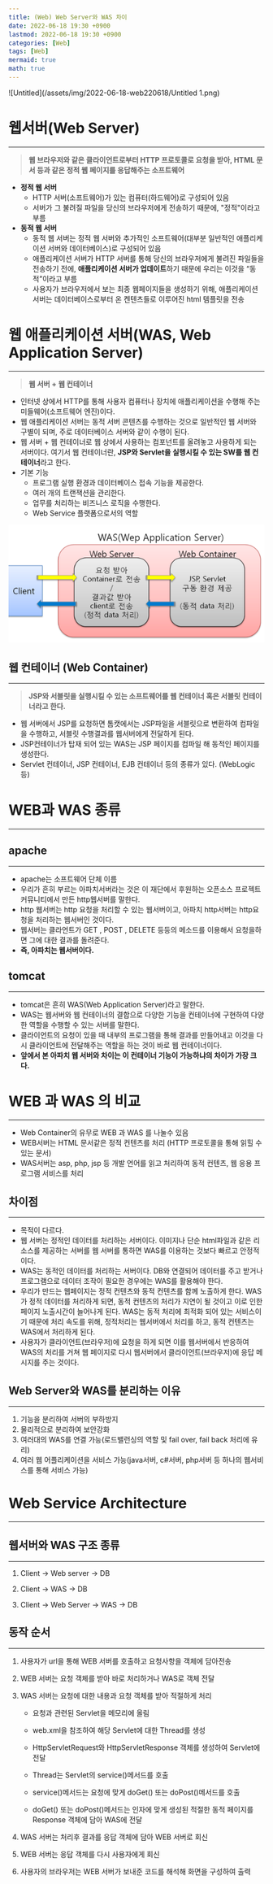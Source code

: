 ```yaml
---
title: (Web) Web Server와 WAS 차이
date: 2022-06-18 19:30 +0900
lastmod: 2022-06-18 19:30 +0900
categories: [Web]
tags: [Web]
mermaid: true
math: true
---
```


![Untitled](/assets/img/2022-06-18-web220618/Untitled 1.png)

# **웹서버(Web Server)**
---

> **웹 브라우저와 같은 클라이언트로부터 HTTP 프로토콜로 요청을 받아, HTML 문서 등과 같은 정적 웹 페이지를 응답해주는 소프트웨어**
> 

- **정적 웹 서버**
    - HTTP 서버(소프트웨어)가 있는 컴퓨터(하드웨어)로 구성되어 있음
    - 서버가 그 불려질 파일을 당신의 브라우저에게 전송하기 때문에, "정적"이라고 부름
- **동적 웹 서버**
    - 동적 웹 서버는 정적 웹 서버와 추가적인 소프트웨어(대부분 일반적인 애플리케이션 서버와 데이터베이스)로 구성되어 있음
    - 애플리케이션 서버가 HTTP 서버를 통해 당신의 브라우저에게 불려진 파일들을 전송하기 전에, **애플리케이션 서버가 업데이트**하기 때문에 우리는 이것을 “동적”이라고 부름
    - 사용자가 브라우저에서 보는 최종 웹페이지들을 생성하기 위해, 애플리케이션 서버는 데이터베이스로부터 온 켄텐츠들로 이루어진 html 템플릿을 전송

# **웹 애플리케이션 서버(WAS, Web Application Server)**
---
> **웹 서버 + 웹 컨테이너**
> 

- 인터넷 상에서 HTTP를 통해 사용자 컴퓨터나 장치에 애플리케이션을 수행해 주는 미들웨어(소프트웨어 엔진)이다.
- 웹 애플리케이션 서버는 동적 서버 콘텐츠를 수행하는 것으로 일반적인 웹 서버와 구별이 되며, 주로 데이터베이스 서버와 같이 수행이 된다.
- 웹 서버 + 웹 컨테이너로 웹 상에서 사용하는 컴포넌트를 올려놓고 사용하게 되는 서버이다. 여기서 웹 컨테이너란, **JSP와 Servlet을 실행시킬 수 있는 SW를 웹 컨테이너**라고 한다.
- 기본 기능
    - 프로그램 실행 환경과 데이터베이스 접속 기능을 제공한다.
    - 여러 개의 트랜잭션을 관리한다.
    - 업무를 처리하는 비즈니스 로직을 수행한다.
    - Web Service 플랫폼으로서의 역할
    

![Untitled](/assets/img/2022-06-18-web220618/Untitled.png)

## **웹 컨테이너 (Web Container)**
---
> **JSP와 서블릿을 실행시킬 수 있는 소프트웨어를 웹 컨테이너 혹은 서블릿 컨테이너라고 한다.**
> 

- 웹 서버에서 JSP를 요청하면 톰캣에서는 JSP파일을 서블릿으로 변환하여 컴파일을 수행하고, 서블릿 수행결과를 웹서버에게 전달하게 된다.
- JSP컨테이너가 탑재 되어 있는 WAS는 JSP 페이지를 컴파일 해 동적인 페이지를 생성한다.
- Servlet 컨테이너, JSP 컨테이너, EJB 컨테이너 등의 종류가 있다. (WebLogic 등)

# **WEB과 WAS 종류**
---

## **apache**
---

- apache는 소프트웨어 단체 이름
- 우리가 흔히 부르는 아파치서버라는 것은 이 재단에서 후원하는 오픈소스 프로젝트 커뮤니티에서 만든 http웹서버를 말한다.
- http 웹서버는 http 요청을 처리할 수 있는 웹서버이고, 아파치 http서버는 http요청을 처리하는 웹서버인 것이다.
- 웹서버는 클라언트가 GET , POST , DELETE 등등의 메소드를 이용해서 요청을하면 그에 대한 결과를 돌려준다.
- **즉, 아파치는 웹서버이다.**

## **tomcat**
---

- tomcat은 흔히 WAS(Web Application Server)라고 말한다.
- WAS는 웹서버와 웹 컨테이너의 결합으로 다양한 기능을 컨테이너에 구현하여 다양한 역할을 수행할 수 있는 서버를 말한다.
- 클라이언트의 요청이 있을 때 내부의 프로그램을 통해 결과를 만들어내고 이것을 다시 클라이언트에 전달해주는 역할을 하는 것이 바로 웹 컨테이너이다.
- **앞에서 본 아파치 웹 서버와 차이는 이 컨테이너 기능이 가능하냐의 차이가 가장 크다.**

# **WEB 과 WAS 의 비교**
---

- Web Container의 유무로 WEB 과 WAS 를 나눌수 있음
- WEB서버는 HTML 문서같은 정적 컨텐츠를 처리 (HTTP 프로토콜을 통해 읽힐 수 있는 문서)
- WAS서버는 asp, php, jsp 등 개발 언어를 읽고 처리하여 동적 컨텐츠, 웹 응용 프로그램 서비스를 처리

## **차이점**
---

- 목적이 다르다.
- 웹 서버는 정적인 데이터를 처리하는 서버이다. 이미지나 단순 html파일과 같은 리소스를 제공하는 서버를 웹 서버를 통하면 WAS를 이용하는 것보다 빠르고 안정적이다.
- WAS는 동적인 데이터를 처리하는 서버이다. DB와 연결되어 데이터를 주고 받거나 프로그램으로 데이터 조작이 필요한 경우에는 WAS를 활용해야 한다.
- 우리가 만드는 웹페이지는 정적 컨텐츠와 동적 컨텐츠를 함께 노출하게 한다. WAS가 정적 데이터를 처리하게 되면, 동적 컨텐츠의 처리가 지연이 될 것이고 이로 인한 페이지 노출시간이 늘어나게 된다. WAS는 동적 처리에 최적화 되어 있는 서비스이기 때문에 처리 속도를 위해, 정적처리는 웹서버에서 처리를 하고, 동적 컨텐츠는 WAS에서 처리하게 된다.
- 사용자가 클라이언트(브라우저)에 요청을 하게 되면 이를 웹서버에서 반응하여 WAS의 처리를 거쳐 웹 페이지로 다시 웹서버에서 클라이언트(브라우저)에 응답 메시지를 주는 것이다.

## **Web Server와 WAS를 분리하는 이유**
---

1. 기능을 분리하여 서버의 부하방지
2. 물리적으로 분리하여 보안강화
3. 여러대의 WAS를 연결 가능(로드밸런싱의 역할 및 fail over, fail back 처리에 유리)
4. 여러 웹 어플리케이션을 서비스 가능(java서버, c#서버, php서버 등 하나의 웹서비스를 통해 서비스 가능)


# **Web Service Architecture**
---

## **웹서버와 WAS 구조 종류**
---

1. Client -> Web server -> DB

2. Client -> WAS -> DB

3. Client -> Web Server -> WAS -> DB

## **동작 순서**
---

1) 사용자가 url을 통해 WEB 서버를 호출하고 요청사항을 객체에 담아전송

2) WEB 서버는 요청 객체를 받아 바로 처리하거나 WAS로 객체 전달

3) WAS 서버는 요청에 대한 내용과 요청 객체를 받아 적절하게 처리

    - 요청과 관련된 Servlet을 메모리에 올림

    - web.xml을 참조하여 해당 Servlet에 대한 Thread를 생성

    - HttpServletRequest와 HttpServletResponse 객체를 생성하여 Servlet에 전달

    - Thread는 Servlet의 service()메서드를 호출

    - service()메서드는 요청에 맞게 doGet() 또는 doPost()메서드를 호출

    - doGet() 또는 doPost()메서드는 인자에 맞게 생성된 적절한 동적 페이지를 Response 객체에 담아 WAS에 전달

4) WAS 서버는 처리후 결과를 응답 객체에 담아 WEB 서버로 회신

5) WEB 서버는 응답 객체를 다시 사용자에게 회신

6) 사용자의 브라우저는 WEB 서버가 보내준 코드를 해석해 화면을 구성하여 출력